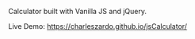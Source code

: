 Calculator built with Vanilla JS and jQuery.

Live Demo:
https://charleszardo.github.io/jsCalculator/

